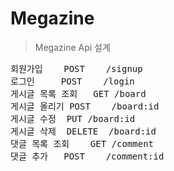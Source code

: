 # Megazine

> Megazine Api 설계
<pre>
회원가입 	POST	/signup
로그인 	POST	/login
게시글 목록 조회	GET	/board
게시글 올리기	POST	/board:id
게시글 수정	PUT	/board:id
게시글 삭제	DELETE	/board:id
댓글 목록 조회	GET	/comment
댓글 추가	POST	/comment:id
</pre>
